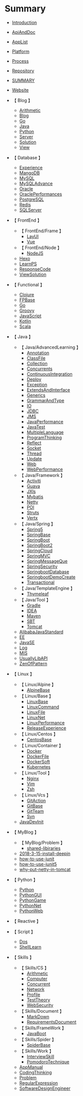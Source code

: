 # Summary

* [Introduction](README.md)

* [ ApiAndDoc ](./ApiAndDoc.md)
* [ AppList ](./AppList.md)
* [ Platform ](./Platform.md)
* [ Process ](./Process.md)
* [ Repository ](./Repository.md)
* [ SUMMARY ](./SUMMARY.md)
* [ Website ](./Website.md)
* 【 Blog 】
    * [ Arithmetic ](./Blog/Arithmetic.md)
    * [ Blog ](./Blog/Blog.md)
    * [ Go ](./Blog/Go.md)
    * [ Java ](./Blog/Java.md)
    * [ Python ](./Blog/Python.md)
    * [ Server ](./Blog/Server.md)
    * [ Solution ](./Blog/Solution.md)
    * [ View ](./Blog/View.md)
* 【 Database 】
    * [ Experience ](./Database/Experience.md)
    * [ MangoDB ](./Database/MangoDB.md)
    * [ MySQL ](./Database/MySQL.md)
    * [ MySQLAdvance ](./Database/MySQLAdvance.md)
    * [ Oracle ](./Database/Oracle.md)
    * [ OraclePerformances ](./Database/OraclePerformances.md)
    * [ PostgreSQL ](./Database/PostgreSQL.md)
    * [ Redis ](./Database/Redis.md)
    * [ SQLServer ](./Database/SQLServer.md)
* 【 FrontEnd 】
    * 【 FrontEnd/Frame 】
        * [ LayUI ](./FrontEnd/Frame/LayUI.md)
        * [ Vue ](./FrontEnd/Frame/Vue.md)
    * 【 FrontEnd/Node 】
        * [ NodeJS ](./FrontEnd/Node/NodeJS.md)
    * [ Hexo ](./FrontEnd/Hexo.md)
    * [ LearnPS ](./FrontEnd/LearnPS.md)
    * [ ResponseCode ](./FrontEnd/ResponseCode.md)
    * [ ViewSolution ](./FrontEnd/ViewSolution.md)
* 【 Functional 】
    * [ Clojure ](./Functional/Clojure.md)
    * [ FPBase ](./Functional/FPBase.md)
    * [ Go ](./Functional/Go.md)
    * [ Groovy ](./Functional/Groovy.md)
    * [ JavaScript ](./Functional/JavaScript.md)
    * [ Kotlin ](./Functional/Kotlin.md)
    * [ Scala ](./Functional/Scala.md)
* 【 Java 】
    * 【 Java/AdvancedLearning 】
        * [ Annotation ](./Java/AdvancedLearning/Annotation.md)
        * [ ClassFile ](./Java/AdvancedLearning/ClassFile.md)
        * [ Collection ](./Java/AdvancedLearning/Collection.md)
        * [ Concurrents ](./Java/AdvancedLearning/Concurrents.md)
        * [ ContinuousIntegration ](./Java/AdvancedLearning/ContinuousIntegration.md)
        * [ Deploy ](./Java/AdvancedLearning/Deploy.md)
        * [ Exception ](./Java/AdvancedLearning/Exception.md)
        * [ ExtendsAndInterface ](./Java/AdvancedLearning/ExtendsAndInterface.md)
        * [ Generics ](./Java/AdvancedLearning/Generics.md)
        * [ GrammarAndType ](./Java/AdvancedLearning/GrammarAndType.md)
        * [ IO ](./Java/AdvancedLearning/IO.md)
        * [ JDBC ](./Java/AdvancedLearning/JDBC.md)
        * [ JMS ](./Java/AdvancedLearning/JMS.md)
        * [ JavaPerformance ](./Java/AdvancedLearning/JavaPerformance.md)
        * [ JavaTest ](./Java/AdvancedLearning/JavaTest.md)
        * [ MultipleLanguage ](./Java/AdvancedLearning/MultipleLanguage.md)
        * [ ProgramThinking ](./Java/AdvancedLearning/ProgramThinking.md)
        * [ Reflect ](./Java/AdvancedLearning/Reflect.md)
        * [ Socket ](./Java/AdvancedLearning/Socket.md)
        * [ Thread ](./Java/AdvancedLearning/Thread.md)
        * [ Update ](./Java/AdvancedLearning/Update.md)
        * [ Web ](./Java/AdvancedLearning/Web.md)
        * [ WebPerformance ](./Java/AdvancedLearning/WebPerformance.md)
    * 【 Java/Framework 】
        * [ Activiti ](./Java/Framework/Activiti.md)
        * [ Guava ](./Java/Framework/Guava.md)
        * [ JXls ](./Java/Framework/JXls.md)
        * [ Mybatis ](./Java/Framework/Mybatis.md)
        * [ Netty ](./Java/Framework/Netty.md)
        * [ POI ](./Java/Framework/POI.md)
        * [ Struts ](./Java/Framework/Struts.md)
        * [ Vertx ](./Java/Framework/Vertx.md)
    * 【 Java/Spring 】
        * [ Spring5 ](./Java/Spring/Spring5.md)
        * [ SpringBase ](./Java/Spring/SpringBase.md)
        * [ SpringBoot ](./Java/Spring/SpringBoot.md)
        * [ SpringBoot2 ](./Java/Spring/SpringBoot2.md)
        * [ SpringCloud ](./Java/Spring/SpringCloud.md)
        * [ SpringMVC ](./Java/Spring/SpringMVC.md)
        * [ SpringMessageQue ](./Java/Spring/SpringMessageQue.md)
        * [ SpringSecurity ](./Java/Spring/SpringSecurity.md)
        * [ SpringbootDatabase ](./Java/Spring/SpringbootDatabase.md)
        * [ SpringbootDemoCreate ](./Java/Spring/SpringbootDemoCreate.md)
        * [ Transactional ](./Java/Spring/Transactional.md)
    * 【 Java/TemplateEngine 】
        * [ Thymeleaf ](./Java/TemplateEngine/Thymeleaf.md)
    * 【 Java/Tool 】
        * [ Gradle ](./Java/Tool/Gradle.md)
        * [ IDEA ](./Java/Tool/IDEA.md)
        * [ Maven ](./Java/Tool/Maven.md)
        * [ SBT ](./Java/Tool/SBT.md)
        * [ Tomcat ](./Java/Tool/Tomcat.md)
    * [ AlibabaJavaStandard ](./Java/AlibabaJavaStandard.md)
    * [ EE ](./Java/EE.md)
    * [ JavaSE ](./Java/JavaSE.md)
    * [ Log ](./Java/Log.md)
    * [ MIS ](./Java/MIS.md)
    * [ UsuallyLibAPI ](./Java/UsuallyLibAPI.md)
    * [ ZenOfPattern ](./Java/ZenOfPattern.md)
* 【 Linux 】
    * 【 Linux/Alpine 】
        * [ AlpineBase ](./Linux/Alpine/AlpineBase.md)
    * 【 Linux/Base 】
        * [ LinuxBase ](./Linux/Base/LinuxBase.md)
        * [ LinuxCommand ](./Linux/Base/LinuxCommand.md)
        * [ LinuxFile ](./Linux/Base/LinuxFile.md)
        * [ LinuxNet ](./Linux/Base/LinuxNet.md)
        * [ LinuxPerformance ](./Linux/Base/LinuxPerformance.md)
        * [ ReleaseExperience ](./Linux/Base/ReleaseExperience.md)
    * 【 Linux/Centos 】
        * [ CentosBase ](./Linux/Centos/CentosBase.md)
    * 【 Linux/Container 】
        * [ Docker ](./Linux/Container/Docker.md)
        * [ DockerFile ](./Linux/Container/DockerFile.md)
        * [ DockerSoft ](./Linux/Container/DockerSoft.md)
        * [ Kubernetes ](./Linux/Container/Kubernetes.md)
    * 【 Linux/Tool 】
        * [ Nginx ](./Linux/Tool/Nginx.md)
        * [ Vim ](./Linux/Tool/Vim.md)
        * [ Zsh ](./Linux/Tool/Zsh.md)
    * 【 Linux/Vcs 】
        * [ GitAction ](./Linux/Vcs/GitAction.md)
        * [ GitBase ](./Linux/Vcs/GitBase.md)
        * [ GitTeam ](./Linux/Vcs/GitTeam.md)
        * [ Svn ](./Linux/Vcs/Svn.md)
    * [ JavaDevInit ](./Linux/JavaDevInit.md)
* 【 MyBlog 】
    * 【 MyBlog/Problem 】
        * [ shared-libiraries ](./MyBlog/Problem/shared-libiraries.md)
    * [ 2018-3-15-install-deepin ](./MyBlog/2018-3-15-install-deepin.md)
    * [ how-to-use-junit ](./MyBlog/how-to-use-junit.md)
    * [ how-to-use-junit5 ](./MyBlog/how-to-use-junit5.md)
    * [ why-put-netty-in-tomcat ](./MyBlog/why-put-netty-in-tomcat.md)
* 【 Python 】
    * [ Python ](./Python/Python.md)
    * [ PythonGUI ](./Python/PythonGUI.md)
    * [ PythonGame ](./Python/PythonGame.md)
    * [ PythonNet ](./Python/PythonNet.md)
    * [ PythonWeb ](./Python/PythonWeb.md)
* 【 Reactive 】
* 【 Script 】
    * [ Dos ](./Script/Dos.md)
    * [ ShellLearn ](./Script/ShellLearn.md)
* 【 Skills 】
    * 【 Skills/CS 】
        * [ Arithmetic ](./Skills/CS/Arithmetic.md)
        * [ Computer ](./Skills/CS/Computer.md)
        * [ Concurrent ](./Skills/CS/Concurrent.md)
        * [ Network ](./Skills/CS/Network.md)
        * [ Profile ](./Skills/CS/Profile.md)
        * [ TestTheory ](./Skills/CS/TestTheory.md)
        * [ WebSecurity ](./Skills/CS/WebSecurity.md)
    * 【 Skills/Document 】
        * [ MarkDown ](./Skills/Document/MarkDown.md)
        * [ RequirementsDocument ](./Skills/Document/RequirementsDocument.md)
    * 【 Skills/FrameWork 】
        * [ JavaBoot ](./Skills/FrameWork/JavaBoot.md)
    * 【 Skills/Spider 】
        * [ SpiderBase ](./Skills/Spider/SpiderBase.md)
    * 【 Skills/Work 】
        * [ InterviewSkill ](./Skills/Work/InterviewSkill.md)
        * [ PomodoroTechnique ](./Skills/Work/PomodoroTechnique.md)
    * [ AppManual ](./Skills/AppManual.md)
    * [ CodingThinking ](./Skills/CodingThinking.md)
    * [ Problem ](./Skills/Problem.md)
    * [ RegularExpression ](./Skills/RegularExpression.md)
    * [ SoftwareDesignEngineer ](./Skills/SoftwareDesignEngineer.md)
